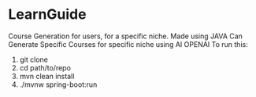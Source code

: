 # LearnGuide
Course Generation for users, for a specific niche. Made using JAVA
Can Generate Specific Courses for specific niche using AI
OPENAI
To run this:
1) git clone
2) cd path/to/repo
3) mvn clean install
4) ./mvnw spring-boot:run   

